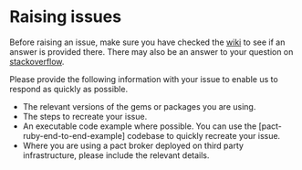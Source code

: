 # Raising issues

Before raising an issue, make sure you have checked the [wiki] to see if an answer is provided there.
There may also be an answer to your question on [stackoverflow].

Please provide the following information with your issue to enable us to respond as quickly as possible.

* The relevant versions of the gems or packages you are using.
* The steps to recreate your issue.
* An executable code example where possible. You can use the [pact-ruby-end-to-end-example] codebase to quickly recreate your issue.
* Where you are using a pact broker deployed on third party infrastructure, please include the relevant details.

[wiki]: https://github.com/pact-foundation/pact_broker/wiki
[stackoverflow]: https://stackoverflow.com/questions/tagged/pact-broker
